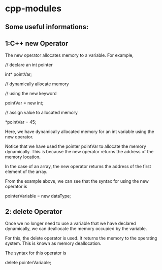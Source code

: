 # cpp-modules

Some useful informations:
-------------------------

1:C++ new Operator
------------------

The new operator allocates memory to a variable. For example,

// declare an int pointer

int* pointVar;

// dynamically allocate memory

// using the new keyword 

pointVar = new int;

// assign value to allocated memory

*pointVar = 45;

Here, we have dynamically allocated memory for an int variable using the new operator.

Notice that we have used the pointer pointVar to allocate the memory dynamically. This is because the new operator returns the address of the
memory location.

In the case of an array, the new operator returns the address of the first element of the array.

From the example above, we can see that the syntax for using the new operator is

pointerVariable = new dataType;

2: delete Operator
---------------
Once we no longer need to use a variable that we have declared dynamically, we can deallocate the memory occupied by the variable.

For this, the delete operator is used. It returns the memory to the operating system. This is known as memory deallocation.

The syntax for this operator is

delete pointerVariable;
